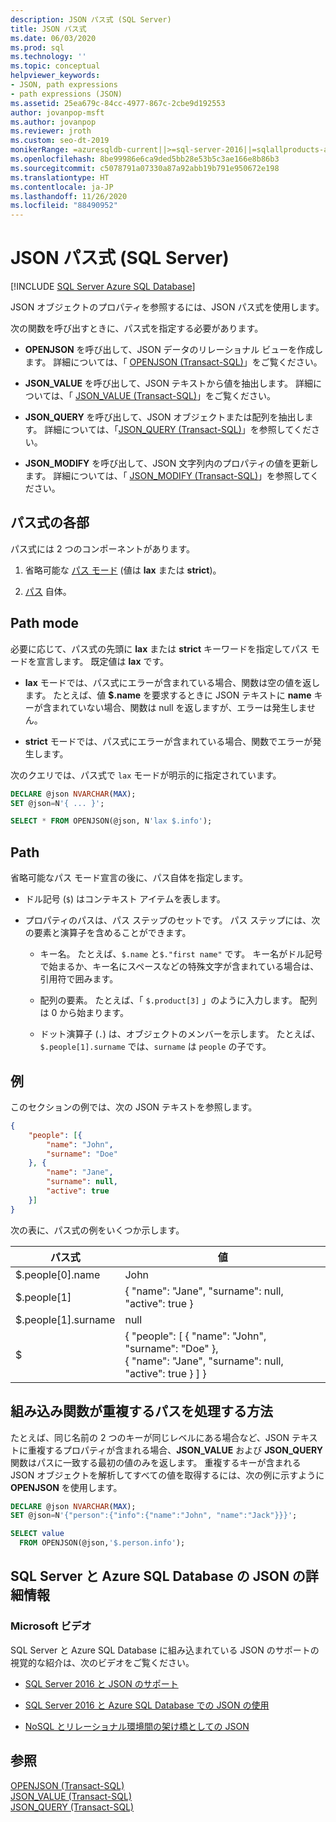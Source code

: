 ```yaml
---
description: JSON パス式 (SQL Server)
title: JSON パス式
ms.date: 06/03/2020
ms.prod: sql
ms.technology: ''
ms.topic: conceptual
helpviewer_keywords:
- JSON, path expressions
- path expressions (JSON)
ms.assetid: 25ea679c-84cc-4977-867c-2cbe9d192553
author: jovanpop-msft
ms.author: jovanpop
ms.reviewer: jroth
ms.custom: seo-dt-2019
monikerRange: =azuresqldb-current||>=sql-server-2016||=sqlallproducts-allversions||>=sql-server-linux-2017||=azuresqldb-mi-current
ms.openlocfilehash: 8be99986e6ca9ded5bb28e53b5c3ae166e8b86b3
ms.sourcegitcommit: c5078791a07330a87a92abb19b791e950672e198
ms.translationtype: HT
ms.contentlocale: ja-JP
ms.lasthandoff: 11/26/2020
ms.locfileid: "88490952"
---
```

# <a name="json-path-expressions-sql-server"></a>JSON パス式 (SQL Server)
[!INCLUDE [SQL Server Azure SQL Database](../../includes/applies-to-version/sql-asdb.md)]

 JSON オブジェクトのプロパティを参照するには、JSON パス式を使用します。  
  
 次の関数を呼び出すときに、パス式を指定する必要があります。  
  
-   **OPENJSON** を呼び出して、JSON データのリレーショナル ビューを作成します。 詳細については、「 [OPENJSON &#40;Transact-SQL&#41;](../../t-sql/functions/openjson-transact-sql.md)」をご覧ください。  
  
-   **JSON_VALUE** を呼び出して、JSON テキストから値を抽出します。 詳細については、「 [JSON_VALUE &#40;Transact-SQL&#41;](../../t-sql/functions/json-value-transact-sql.md)」をご覧ください。  
  
-   **JSON_QUERY** を呼び出して、JSON オブジェクトまたは配列を抽出します。 詳細については、「[JSON_QUERY &#40;Transact-SQL&#41;](../../t-sql/functions/json-query-transact-sql.md)」を参照してください。  
  
-   **JSON_MODIFY** を呼び出して、JSON 文字列内のプロパティの値を更新します。 詳細については、「 [JSON_MODIFY &#40;Transact-SQL&#41;](../../t-sql/functions/json-modify-transact-sql.md)」を参照してください。  

## <a name="parts-of-a-path-expression"></a>パス式の各部
 パス式には 2 つのコンポーネントがあります。  
  
1.  省略可能な [パス モード](#PATHMODE) (値は **lax** または **strict**)。  
  
2.  [パス](#PATH) 自体。  

##  <a name="path-mode"></a><a name="PATHMODE"></a> Path mode  
 必要に応じて、パス式の先頭に **lax** または **strict** キーワードを指定してパス モードを宣言します。 既定値は **lax** です。  
  
-   **lax** モードでは、パス式にエラーが含まれている場合、関数は空の値を返します。 たとえば、値 **$.name** を要求するときに JSON テキストに **name** キーが含まれていない場合、関数は null を返しますが、エラーは発生しません。  
  
-   **strict** モードでは、パス式にエラーが含まれている場合、関数でエラーが発生します。  

次のクエリでは、パス式で `lax` モードが明示的に指定されています。

```sql  
DECLARE @json NVARCHAR(MAX);
SET @json=N'{ ... }';

SELECT * FROM OPENJSON(@json, N'lax $.info');
```  
  
##  <a name="path"></a><a name="PATH"></a> Path  
 省略可能なパス モード宣言の後に、パス自体を指定します。  
  
-   ドル記号 (`$`) はコンテキスト アイテムを表します。  
  
-   プロパティのパスは、パス ステップのセットです。 パス ステップには、次の要素と演算子を含めることができます。  
  
    -   キー名。 たとえば、`$.name` と`$."first name"` です。 キー名がドル記号で始まるか、キー名にスペースなどの特殊文字が含まれている場合は、引用符で囲みます。   
  
    -   配列の要素。 たとえば、「 `$.product[3]` 」のように入力します。 配列は 0 から始まります。  
  
    -   ドット演算子 (`.`) は、オブジェクトのメンバーを示します。 たとえば、`$.people[1].surname` では、`surname` は `people` の子です。
  
## <a name="examples"></a>例  
 このセクションの例では、次の JSON テキストを参照します。  
  
```json  
{
    "people": [{
        "name": "John",
        "surname": "Doe"
    }, {
        "name": "Jane",
        "surname": null,
        "active": true
    }]
}
```  
  
 次の表に、パス式の例をいくつか示します。  
  
|パス式|値|  
|---------------------|-----------|  
|$.people[0].name|John|  
|$.people[1]|{ "name": "Jane",  "surname": null, "active": true }|  
|$.people[1].surname|null|  
|$|{ "people": [ { "name": "John",  "surname": "Doe" },<br />   { "name": "Jane",  "surname": null, "active": true } ] }|  
  
## <a name="how-built-in-functions-handle-duplicate-paths"></a>組み込み関数が重複するパスを処理する方法  
 たとえば、同じ名前の 2 つのキーが同じレベルにある場合など、JSON テキストに重複するプロパティが含まれる場合、**JSON_VALUE** および **JSON_QUERY** 関数はパスに一致する最初の値のみを返します。 重複するキーが含まれる JSON オブジェクトを解析してすべての値を取得するには、次の例に示すように **OPENJSON** を使用します。  
  
```sql  
DECLARE @json NVARCHAR(MAX);
SET @json=N'{"person":{"info":{"name":"John", "name":"Jack"}}}';

SELECT value
  FROM OPENJSON(@json,'$.person.info');
```  

## <a name="learn-more-about-json-in-sql-server-and-azure-sql-database"></a>SQL Server と Azure SQL Database の JSON の詳細情報  
  
### <a name="microsoft-videos"></a>Microsoft ビデオ

SQL Server と Azure SQL Database に組み込まれている JSON のサポートの視覚的な紹介は、次のビデオをご覧ください。

-   [SQL Server 2016 と JSON のサポート](https://channel9.msdn.com/Shows/Data-Exposed/SQL-Server-2016-and-JSON-Support)

-   [SQL Server 2016 と Azure SQL Database での JSON の使用](https://channel9.msdn.com/Shows/Data-Exposed/Using-JSON-in-SQL-Server-2016-and-Azure-SQL-Database)

-   [NoSQL とリレーショナル環境間の架け橋としての JSON](https://channel9.msdn.com/events/DataDriven/SQLServer2016/JSON-as-a-bridge-betwen-NoSQL-and-relational-worlds)
  
## <a name="see-also"></a>参照  
 [OPENJSON &#40;Transact-SQL&#41;](../../t-sql/functions/openjson-transact-sql.md)   
 [JSON_VALUE &#40;Transact-SQL&#41;](../../t-sql/functions/json-value-transact-sql.md)   
 [JSON_QUERY &#40;Transact-SQL&#41;](../../t-sql/functions/json-query-transact-sql.md)  
  
  
